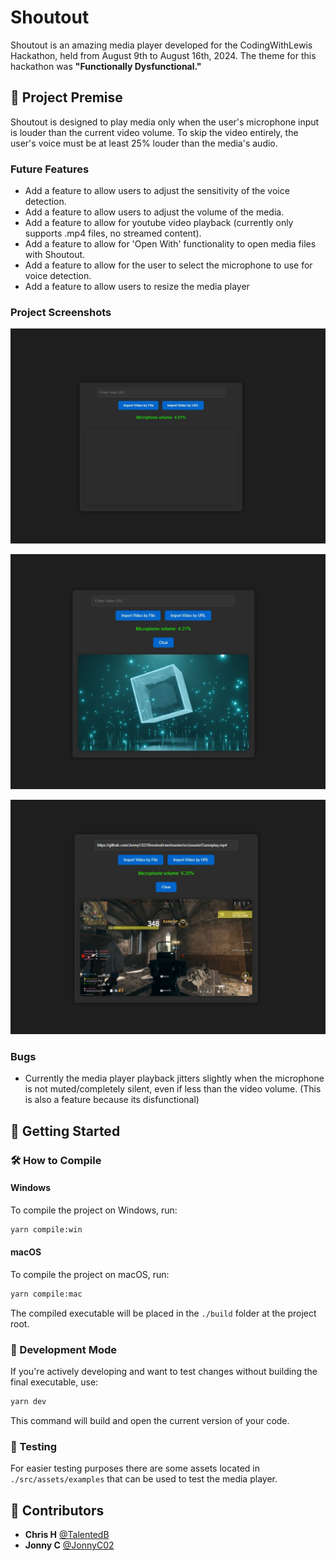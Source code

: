 # Shoutout

Shoutout is an amazing media player developed for the CodingWithLewis Hackathon, 
held from August 9th to August 16th, 2024. The theme for this hackathon was **"Functionally Dysfunctional."**

## 🎯 Project Premise

Shoutout is designed to play media only when the user's microphone input is louder than the current video volume. 
To skip the video entirely, the user's voice must be at least 25% louder than the media's audio.

### Future Features
- Add a feature to allow users to adjust the sensitivity of the voice detection.
- Add a feature to allow users to adjust the volume of the media.
- Add a feature to allow for youtube video playback (currently only supports .mp4 files, no streamed content).
- Add a feature to allow for 'Open With' functionality to open media files with Shoutout.
- Add a feature to allow for the user to select the microphone to use for voice detection.
- Add a feature to allow users to resize the media player

### Project Screenshots

![No media selected](./src/assets/examples/EmptyScreen.JPG)

![Media File Imported](./src/assets/examples/ImportedFile.JPG)

![Media URL selected](./src/assets/examples/ImportedUrl.JPG)

### Bugs
- Currently the media player playback jitters slightly when the microphone is not muted/completely silent, even if less than the video volume. (This is also a feature because its disfunctional)

## 🚀 Getting Started

### 🛠️ How to Compile

#### Windows
To compile the project on Windows, run:
```bash
yarn compile:win
```

#### macOS
To compile the project on macOS, run:
```bash
yarn compile:mac
```

The compiled executable will be placed in the `./build` folder at the project root.

### 🧪 Development Mode

If you're actively developing and want to test changes without building the final executable, use:
```bash
yarn dev
```

This command will build and open the current version of your code.

### 🧪 Testing
For easier testing purposes there are some assets located in `./src/assets/examples` that can be used to test the media player.


## 👥 Contributors

- **Chris H** [@TalentedB](https://github.com/TalentedB)
- **Jonny C** [@JonnyC02](https://github.com/JonnyC02)

